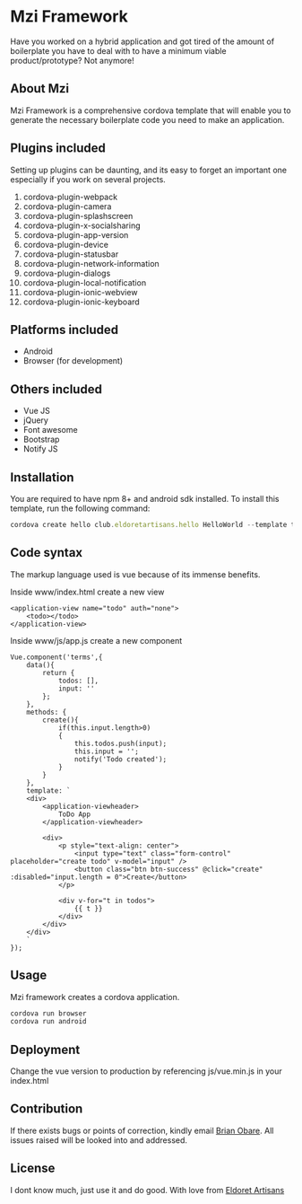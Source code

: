 # Mzi Framework

Have you worked on a hybrid application and got tired of the amount of boilerplate you have to deal with to have a minimum viable product/prototype? Not anymore!

## About Mzi

Mzi Framework is a comprehensive cordova template that will enable you to generate the necessary boilerplate code you need to make an application.

## Plugins included

Setting up plugins can be daunting, and its easy to forget an important one especially if you work on several projects.

1. cordova-plugin-webpack
2. cordova-plugin-camera
3. cordova-plugin-splashscreen
4. cordova-plugin-x-socialsharing
5. cordova-plugin-app-version
6. cordova-plugin-device
7. cordova-plugin-statusbar
8. cordova-plugin-network-information
9. cordova-plugin-dialogs
10. cordova-plugin-local-notification
11. cordova-plugin-ionic-webview
12. cordova-plugin-ionic-keyboard

## Platforms included

+ Android 
+ Browser (for development)

## Others included

- Vue JS
- jQuery
- Font awesome
- Bootstrap
- Notify JS

## Installation

You are required to have npm 8+ and android sdk installed.
To install this template, run the following command:

```javascript
cordova create hello club.eldoretartisans.hello HelloWorld --template templates/mzi
```


## Code syntax

The markup language used is vue because of its immense benefits. 

Inside www/index.html create a new view

```vue
<application-view name="todo" auth="none">
    <todo></todo>
</application-view>
```

Inside www/js/app.js create a new component 


```vue
Vue.component('terms',{
	data(){
		return {
			todos: [],
			input: ''
		};
	},
	methods: {
		create(){
			if(this.input.length>0)
			{
				this.todos.push(input);
				this.input = '';
				notify('Todo created');
			}
		}
	},
    template: `
    <div>
        <application-viewheader>
            ToDo App
        </application-viewheader>
        
        <div>
        	<p style="text-align: center">
        		<input type="text" class="form-control" placeholder="create todo" v-model="input" />
        		<button class="btn btn-success" @click="create" :disabled="input.length = 0">Create</button>
        	</p>

        	<div v-for="t in todos">
        		{{ t }}
        	</div>
        </div>
    </div>
    `
});
```


## Usage

Mzi framework creates a cordova application. 


```javascript
cordova run browser
cordova run android
```

## Deployment

Change the vue version to production by referencing js/vue.min.js in your index.html

## Contribution

If there exists bugs or points of correction, kindly email [Brian Obare](mailto:brianobare@gmail.com). All issues raised will be looked into and addressed.

## License

I dont know much, just use it and do good. With love from [Eldoret Artisans](https://eldoretartisans.club)